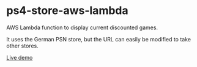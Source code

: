 # ps4-store-aws-lambda
AWS Lambda function to display current discounted games. 

It uses the German PSN store, but the URL can easily be modified to take other stores.

[Live demo](http://ps4.juanrloaiza.me)